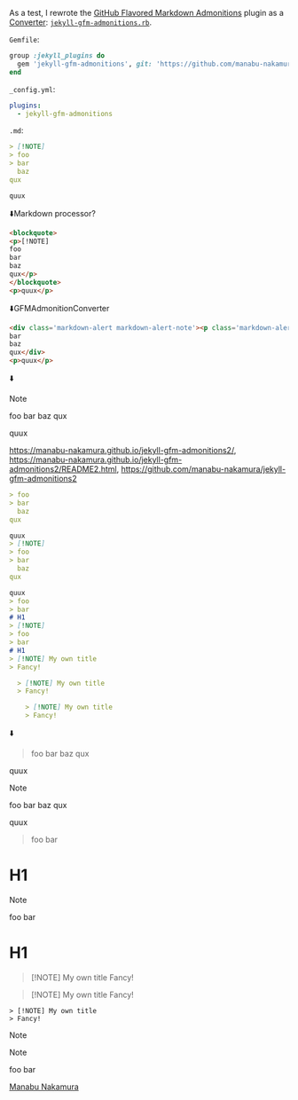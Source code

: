 As a test, I rewrote the [GitHub Flavored Markdown Admonitions](https://github.com/Helveg/jekyll-gfm-admonitions) plugin as a [Converter](https://jekyllrb.com/docs/plugins/converters/): [`jekyll-gfm-admonitions.rb`](https://github.com/manabu-nakamura/jekyll-gfm-admonitions2/blob/main/lib/jekyll-gfm-admonitions.rb).

`Gemfile`:
```ruby
group :jekyll_plugins do
  gem 'jekyll-gfm-admonitions', git: 'https://github.com/manabu-nakamura/jekyll-gfm-admonitions2'
end
```
`_config.yml`:
```yaml
plugins:
  - jekyll-gfm-admonitions
```
`.md`:
```markdown
> [!NOTE]
> foo
> bar
  baz
qux

quux
```
⬇️Markdown processor?
```html
<blockquote>
<p>[!NOTE]
foo
bar
baz
qux</p>
</blockquote>
<p>quux</p>
```
⬇️GFMAdmonitionConverter
```html
<div class='markdown-alert markdown-alert-note'><p class='markdown-alert-title'><svg class="octicon octicon-info" viewBox="0 0 16 16" version="1.1" width="16" height="16" aria-hidden="true"><path d="..."></path></svg> Note</p>foo
bar
baz
qux</div>
<p>quux</p>
```
⬇️
> [!NOTE]
> foo
> bar
  baz
qux

quux

https://manabu-nakamura.github.io/jekyll-gfm-admonitions2/,
https://manabu-nakamura.github.io/jekyll-gfm-admonitions2/README2.html,
https://github.com/manabu-nakamura/jekyll-gfm-admonitions2
```markdown
> foo
> bar
  baz
qux

quux
> [!NOTE]
> foo
> bar
  baz
qux

quux
> foo
> bar
# H1
> [!NOTE]
> foo
> bar
# H1
> [!NOTE] My own title
> Fancy!

  > [!NOTE] My own title
  > Fancy!

    > [!NOTE] My own title
    > Fancy!
```
⬇️
> foo
> bar
  baz
qux

quux
> [!NOTE]
> foo
> bar
  baz
qux

quux
> foo
> bar
# H1
> [!NOTE]
> foo
> bar
# H1
> [!NOTE] My own title
> Fancy!

  > [!NOTE] My own title
  > Fancy!

    > [!NOTE] My own title
    > Fancy!

> [!NOTE]
> > [!NOTE]
> > foo bar

[Manabu Nakamura](https://github.com/manabu-nakamura)